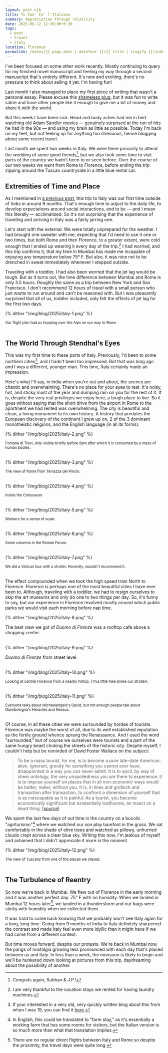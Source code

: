 ```yaml
---
layout: post.njk
title: Tu Vuo' Fa' l'Italiano
summary: Appreciation through relativity
date: 2025-06-12 12:30:00+5:30
tags:
  - post
  - travel
  - italy
location: florence
permalink: /notes/{{ page.date | dateYear }}/{{ title | slugify }}/index.html
---
```


I've been focused on some other work recently. Mostly continuing to query for my finished novel manuscript and feeling my way through a second manuscript that's entirely different. It's new and exciting, there's no pressure to think about selling it yet. I'm having fun!

Last month I also managed to place my first piece of writing that wasn't a personal essay. Please excuse this [shameless plug](https://www.mcsweeneys.net/articles/artificial-intelligence-could-never-do-my-job-because-it-cant-microdose-ketamine-before-board-meetings), but it was fun to write satire and have other people like it enough to give me a bit of money and share it with the world.

But this week I have been sick. Head and body aches had me in bed watching old Adam Sandler movies — genuinely surprised at the run of hits he had in the 90s — and using my brain as little as possible. Today I'm back on my feet, but not feeling up for anything too strenuous, hence blogging about some recent travel.

Last month we spent two weeks in Italy. We were there primarily to attend the wedding of some good friends[^1], but we also took some time to visit parts of the country we hadn't been to or seen before. Over the course of our two weeks we went from Rome to Florence, before ending the trip zipping around the Tuscan countryside in a little blue rental car.

## Extremities of Time and Place

As I mentioned in [a previous post](/notes/2025/goa-and-thekkady/), this trip to Italy was our first time outside of India in around 9 months. That's enough time to adjust to the daily life, to develop expectations around social interactions, and to be — and I mean this literally — acclimatized. So it's not surprising that the experience of traveling and arriving in Italy was a fairly jarring one.

Let's start with the external. We were totally unprepared for the weather. I had brought one sweater with me, expecting that I'd need to use it one or two times, but both Rome and then Florence, to a greater extent, were cold enough that I ended up wearing it every day of the trip.[^2] I had worried, and this trip confirms it, that my time in Mumbai has made me incapable of enjoying any temperature below 75° F. But also, it was nice not to be drenched in sweat immediately whenever I stepped outside.

Traveling with a toddler, I had also been worried that the jet lag would be tough. But as it turns out, the time difference between Mumbai and Rome is only 3.5 hours. Roughly the same as a trip between New York and San Francisco. I don't recommend 12 hours of travel with a small person who just wants to run around and can't be reasoned with. But I was pleasantly surprised that all of us, toddler included, only felt the effects of jet lag for the first two days.

{% dither "/img/blog/2025/italy-1.png" %}
<div class="center-text"><small>Our flight plan had us hopping over the Alps on our way to Rome</small></div><br />

## The World Through Stendhal's Eyes

This was my first time to these parts of Italy. Previously, I'd been to some northern cities[^3], and I hadn't been too impressed. But that was long ago and I was a different, younger man. This time, Italy certainly made an impression.

Here's what I'll say, in India when you're out and about, the scenes are chaotic and overwhelming. There's no place for your eyes to rest. It's noisy, hot, and sticky most of the year and dumping rain on you for the rest of it. It is, despite the very real privileges we enjoy here, a tough place to live. So it goes without saying that the short drive from the airport in Rome to the apartment we had rented was overwhelming. The city is beautiful and clean, a living monument to its own history. A history that predates the European discovery of the continent I grew up on, 2 of the 3 dominant monotheistic religions, and the English language (in all its forms).

{% dither "/img/blog/2025/italy-2.png" %}
<div class="center-text"><small>Fontana di Trevi, only visible briefly before 8am after which it is consumed by a mass of human bodies.</small></div><br />

{% dither "/img/blog/2025/italy-3.png" %}
<div class="center-text"><small>The view of Rome from Terrazza del Pincio.</small></div><br />

{% dither "/img/blog/2025/italy-4.png" %}
<div class="center-text"><small>Inside the Colosseum</small></div><br />

{% dither "/img/blog/2025/italy-5.png" %}
<div class="center-text"><small>Workers for a sense of scale.</small></div><br />

{% dither "/img/blog/2025/italy-6.png" %}
<div class="center-text"><small>Some columns in the Roman Forum.</small></div><br />

{% dither "/img/blog/2025/italy-7.png" %}
<div class="center-text"><small>We did a Vatican tour with a stroller. Honestly, wouldn't recommend it.</small></div><br />

The effect compounded when we took the high speed train North to Florence. Florence is perhaps one of the most beautiful cities I have ever been to. Although, traveling with a toddler, we had to resign ourselves to skip the art museums and only do one to two things per day. So, it's funny to say, but our experience in Florence revolved mostly around which public parks we would visit each morning before nap time.

{% dither "/img/blog/2025/italy-8.png" %}
<div class="center-text">The best view we got of <em>Duomo di Firenze</em> was a rooftop cafe above a shopping center.<small></small></div><br />

{% dither "/img/blog/2025/italy-9.png" %}
<div class="center-text"><em>Duomo di Firenze</em> from street level.<small></small></div><br />

{% dither "/img/blog/2025/italy-10.png" %}
<div class="center-text"><small>Looking at central Florence from a nearby hilltop. (This little hike broke our stroller).</small></div><br />

{% dither "/img/blog/2025/italy-11.png" %}
<div class="center-text"><small>Everyone talks about Michaelangelo's David, but not enough people talk about Giambologna's Heracles and Nessus.</small></div><br />

Of course, in all these cities we were surrounded by hordes of tourists. Florence was maybe the worst of all, due to its well established reputation as the fertile ground whence sprang the Renaissance. And I used the word "surrounded," but of course we ourselves were tourists and a part of the same hungry beast choking the streets of the historic city. Despite myself, I couldn't help but be reminded of David Foster Wallace on the subject:

> To be a mass tourist, for me, is to become a pure late-date American: alien, ignorant, greedy for something you cannot ever have, disappointed in a way you can never admit. It is to spoil, by way of sheer ontology, the very unspoiledness you are there to experience. It is to impose yourself on places that in all non-economic ways would be better, realer, without you. It is, in lines and gridlock and transaction after transaction, to confront a dimension of yourself that is as inescapable as it is painful: As a tourist, you become economically significant but existentially loathsome, an insect on a dead thing. [[source]](https://www.goodreads.com/quotes/9551923-as-i-see-it-it-probably-really-is-good-for)

We spent the last few days of out time in the country on a bucolic "agriturismo"[^4] where we watched our son play barefoot in the grass. We sat comfortably in the shade of olive trees and watched as pillowy, unhurried clouds crept across a clear blue sky. Writing this now, I'm jealous of myself and ashamed that I didn't appreciate it more in the moment.

{% dither "/img/blog/2025/italy-12.png" %}
<div class="center-text"><small>The view of Tuscany from one of the places we stayed.</small></div><br />

## The Turbulence of Reentry

So now we're back in Mumbai. We flew out of Florence in the early morning and it was another perfect day. 75° F with no humidity. When we landed in Mumbai 12 hours later[^5], we landed in a thunderstorm and our bags were sticky with humidity when we collected them.

It was hard to come back knowing that we probably won't see Italy again for a long, long time. Going from 9 months of India to Italy definitely sharpened the contrast and made Italy feel even more idyllic than it might have if we had come from a different context.

But time moves forward, despite our protests. We're back in Mumbai now, the pangs of nostalgia growing less pronounced with each day that's placed between us and Italy. In less than a week, the monsoon is likely to begin and we'll be hunkered down looking at pictures from this trip, daydreaming about the possibility of another.


[^1]: Congrats again, Subhan & J.P.!
[^2]: I am very thankful to the vacation stays we rented for having laundry machines.
[^3]: If your interested in a very old, very quickly written blog about this from when I was 19, you can find it [here](notes/2009/europe-has-been-conquered/).
[^4]: In English, this could be translated to "farm stay," as it's essentially a working farm that has some rooms for visitors, but the Italian version is so much more than what that translation implies.
[^5]: There are no regular direct flights between Italy and Rome so despite the proximity, the travel days were quite long.
